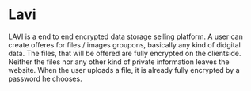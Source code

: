 # Lavi
LAVI is a end to end encrypted data storage selling platform. A user can create offeres for files / images groupons, basically any kind of didgital data. The files, that will be offered are fully encrypted on the clientside. Neither the files nor any other kind of private information leaves the website. When the user uploads a file, it is already fully encrypted by a password he chooses.
